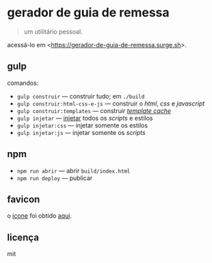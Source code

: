 gerador de guia de remessa
==========================

> um utilitário pessoal.

acessá-lo em &lt;https://gerador-de-guia-de-remessa.surge.sh&gt;.

gulp
----

comandos:

- `gulp construir` — construir tudo; em `./build`
- `gulp construir:html-css-e-js` — construir o *html*, *css* e *javascript*
- `gulp construir:templates` — construir [*template cache*](https://goo.gl/31tQvv)
- `gulp injetar` — [injetar](https://goo.gl/R3ju2V) todos os *scripts* e estilos
- `gulp injetar:css` — injetar somente os estilos
- `gulp injetar:js` — injetar somente os *scripts*

npm
---

- `npm run abrir` — abrir `build/index.html`
- `npm run deploy` — publicar

favicon
-------

o [ícone](./favicon.ico) foi obtido [aqui](https://goo.gl/gLfGDu).

licença
-------

mit
